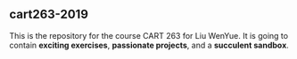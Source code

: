 ## cart263-2019

This is the repository for the course CART 263 for Liu WenYue.
It is going to contain __exciting exercises__, __passionate projects__,
and a __succulent sandbox__.
